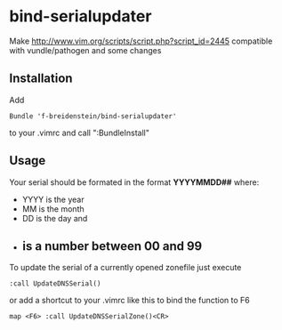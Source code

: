 # bind-serialupdater
Make http://www.vim.org/scripts/script.php?script_id=2445 compatible with vundle/pathogen and some changes

## Installation
Add
```
Bundle 'f-breidenstein/bind-serialupdater'
```
to your .vimrc and call ":BundleInstall"

## Usage
Your serial should be formated in the format **YYYYMMDD##** where:
- YYYY is the year
- MM is the month
- DD is the day and
- ## is a number between 00 and 99

To update the serial of a currently opened zonefile just execute
```
:call UpdateDNSSerial()
```
or add a shortcut to your .vimrc like this to bind the function to F6
```
map <F6> :call UpdateDNSSerialZone()<CR>
```

